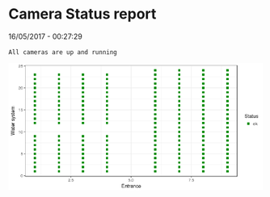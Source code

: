 Camera Status report
================
16/05/2017 - 00:27:29

    All cameras are up and running

![](camreport_files/figure-markdown_github/unnamed-chunk-2-1.png)
